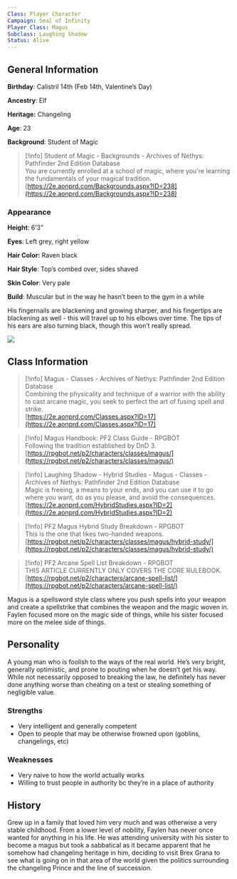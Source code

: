 ```yaml
---
Class: Player Character
Campaign: Seal of Infinity
Player Class: Magus
Subclass: Laughing Shadow
Status: Alive
---
```

## General Information

**Birthday**: Calistril 14th (Feb 14th, Valentine’s Day)

**Ancestry**: Elf

**Heritage:** Changeling

**Age**: 23

**Background**: Student of Magic

> [!info] Student of Magic - Backgrounds - Archives of Nethys: Pathfinder 2nd Edition Database  
> You are currently enrolled at a school of magic, where you're learning the fundamentals of your magical tradition.  
> [https://2e.aonprd.com/Backgrounds.aspx?ID=238](https://2e.aonprd.com/Backgrounds.aspx?ID=238)  

### Appearance

**Height**: 6’3”

**Eyes**: Left grey, right yellow

**Hair Color:** Raven black

**Hair Style**: Top’s combed over, sides shaved

**Skin Color**: Very pale

**Build**: Muscular but in the way he hasn’t been to the gym in a while

His fingernails are blackening and growing sharper, and his fingertips are blackening as well - this will travel up to his elbows over time. The tips of his ears are also turning black, though this won’t really spread.

![](soi_faylen-reference.png)
## Class Information

> [!info] Magus - Classes - Archives of Nethys: Pathfinder 2nd Edition Database  
> Combining the physicality and technique of a warrior with the ability to cast arcane magic, you seek to perfect the art of fusing spell and strike.  
> [https://2e.aonprd.com/Classes.aspx?ID=17](https://2e.aonprd.com/Classes.aspx?ID=17)  

> [!info] Magus Handbook: PF2 Class Guide - RPGBOT  
> Following the tradition established by DnD 3.  
> [https://rpgbot.net/p2/characters/classes/magus/](https://rpgbot.net/p2/characters/classes/magus/)  

> [!info] Laughing Shadow - Hybrid Studies - Magus - Classes - Archives of Nethys: Pathfinder 2nd Edition Database  
> Magic is freeing, a means to your ends, and you can use it to go where you want, do as you please, and avoid the consequences.  
> [https://2e.aonprd.com/HybridStudies.aspx?ID=2](https://2e.aonprd.com/HybridStudies.aspx?ID=2)  

> [!info] PF2 Magus Hybrid Study Breakdown - RPGBOT  
> This is the one that likes two-handed weapons.  
> [https://rpgbot.net/p2/characters/classes/magus/hybrid-study/](https://rpgbot.net/p2/characters/classes/magus/hybrid-study/)  

> [!info] PF2 Arcane Spell List Breakdown - RPGBOT  
> THIS ARTICLE CURRENTLY ONLY COVERS THE CORE RULEBOOK.  
> [https://rpgbot.net/p2/characters/arcane-spell-list/](https://rpgbot.net/p2/characters/arcane-spell-list/)  

Magus is a spellsword style class where you push spells into your weapon and create a spellstrike that combines the weapon and the magic woven in. Faylen focused more on the magic side of things, while his sister focused more on the melee side of things.

## Personality

A young man who is foolish to the ways of the real world. He’s very bright, generally optimistic, and prone to pouting when he doesn’t get his way. While not necessarily opposed to breaking the law, he definitely has never done anything worse than cheating on a test or stealing something of negligible value.

### Strengths

- Very intelligent and generally competent
- Open to people that may be otherwise frowned upon (goblins, changelings, etc)

### Weaknesses

- Very naive to how the world actually works
- Willing to trust people in authority bc they’re in a place of authority

## History

Grew up in a family that loved him very much and was otherwise a very stable childhood. From a lower level of nobility, Faylen has never once wanted for anything in his life. He was attending university with his sister to become a magus but took a sabbatical as it became apparent that he somehow had changeling heritage in him, deciding to visit Brex Grana to see what is going on in that area of the world given the politics surrounding the changeling Prince and the line of succession.